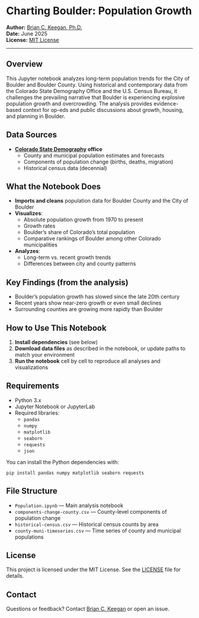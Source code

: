 # Charting Boulder: Population Growth

**Author:** [Brian C. Keegan, Ph.D.](http://www.brianckeegan.com)\
**Date:** June 2025\
**License:** [MIT License](https://opensource.org/licenses/MIT)

---

## Overview

This Jupyter notebook analyzes long-term population trends for the City of Boulder and Boulder County. Using historical and contemporary data from the Colorado State Demography Office and the U.S. Census Bureau, it challenges the prevailing narrative that Boulder is experiencing explosive population growth and overcrowding. The analysis provides evidence-based context for op-eds and public discussions about growth, housing, and planning in Boulder.

## Data Sources

- **[Colorado State Demography](https://demography.dola.colorado.gov/assets/html/sdodata.html) office**
  - County and municipal population estimates and forecasts
  - Components of population change (births, deaths, migration)
  - Historical census data (decennial)

## What the Notebook Does

- **Imports and cleans** population data for Boulder County and the City of Boulder
- **Visualizes**:
  - Absolute population growth from 1970 to present
  - Growth rates
  - Boulder’s share of Colorado’s total population
  - Comparative rankings of Boulder among other Colorado municipalities
- **Analyzes**:
  - Long-term vs. recent growth trends
  - Differences between city and county patterns

## Key Findings (from the analysis)

- Boulder’s population growth has slowed since the late 20th century
- Recent years show near-zero growth or even small declines
- Surrounding counties are growing more rapidly than Boulder

## How to Use This Notebook

1. **Install dependencies** (see below)
2. **Download data files** as described in the notebook, or update paths to match your environment
3. **Run the notebook** cell by cell to reproduce all analyses and visualizations

## Requirements

- Python 3.x
- Jupyter Notebook or JupyterLab
- Required libraries:
  - `pandas`
  - `numpy`
  - `matplotlib`
  - `seaborn`
  - `requests`
  - `json`

You can install the Python dependencies with:

```
pip install pandas numpy matplotlib seaborn requests
```

## File Structure

- `Population.ipynb` — Main analysis notebook
- `components-change-county.csv` — County-level components of population change
- `historical-census.csv` — Historical census counts by area
- `county-muni-timeseries.csv` — Time series of county and municipal populations

## License

This project is licensed under the MIT License. See the [LICENSE](https://opensource.org/licenses/MIT) file for details.

## Contact

Questions or feedback? Contact [Brian C. Keegan](http://www.brianckeegan.com) or open an issue.

